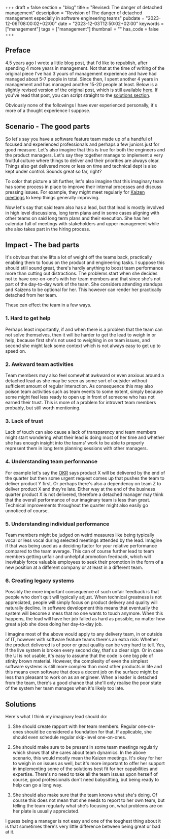 +++
draft = false
section = "blog"
title = "Revised: The danger of detached management"
description = "Revision of The danger of detached management especially in software engineering teams"
pubdate = "2023-12-06T08:00:02+02:00"
date = "2023-12-03T12:50:02+02:00"
keywords = ["management"]
tags = ["management"]
thumbnail = ""
has_code = false
+++

## Preface

4.5 years ago I wrote a little blog post, that I'd like to republish, after spending 4 more years in management. Not that at the time of writing of the original piece I've had 3 yours of management experience and have had managed about 5-7 people in total. Since then, I spent another 4 years in management and has managed another 15-20 people at least. Below is a slightly revised version of the original post, which is still available [here](https://peteraba.com/blog/the-danger-of-detached-management/). If you've read that post, you can script straight to the [solutions section](#solutions).

Obviously none of the followings I have ever experienced personally, it's more of a thought experience I suppose.

## Scenario - The good parts

So let's say you have a software feature team made up of a handful of focused and experienced professionals and perhaps a few juniors just for good measure. Let's also imagine that this is true for both the engineers and the product managers. Let's say they together manage to implement a very fruitful culture where things to deliver and their priorities are always clear. Things also get delivered more or less on time and technical dept is also kept under control. Sounds great so far, right?

To color that picture a bit further, let's also imagine that this imaginary team has some process in place to improve their internal processes and discuss pressing issues. For example, they might meet regularly for [Kaizen meetings](https://www.wikiwand.com/en/Kaizen) to keep things generally improving.

Now let's say that said team also has a lead, but that lead is mostly involved in high level discussions, long term plans and in some cases aligning with other teams on said long term plans and their execution. She has her calendar full of meetings with stakeholders and upper management while she also takes part in the hiring process.

## Impact - The bad parts

It's obvious that she lifts a lot of weight off the teams back, practically enabling them to focus on the product and engineering tasks. I suppose this should still sound great, there's hardly anything to boost team performance more than cutting out distractions. The problems start when she decides not to have one-on-one's with her team members and that since she's not part of the day-to-day work of the team. She considers attending standups and Kaizens to be optional for her. This however can render her practically detached from her team.

These can effect the team in a few ways.

### 1. Hard to get help

Perhaps least importantly, if and when there is a problem that the team can not solve themselves, then it will be harder to get the lead to weigh in or help, because first she's not used to weighing in on team issues, and second she might lack some context which is not always easy to get up to speed on.

### 2. Awkward team activities

Team members may also feel somewhat awkward or even anxious around a detached lead as she may be seen as some sort of outsider without sufficient amount of regular interaction. As consequence this may also poison team activities such as team events to some extent, simply because some might feel less ready to open up in front of someone who has not earned their trust. This is more of a problem for introvert team members probably, but still worth mentioning.

### 3. Lack of trust

Lack of touch can also cause a lack of transparency and team members might start wondering what their lead is doing most of her time and whether she has enough insight into the teams' work to be able to properly represent them in long term planning sessions with other managers.

### 4. Understanding team performance

For example let's say the [OKR](https://www.wikiwand.com/en/OKR) says product X will be delivered by the end of the quarter but then some urgent request comes up that pushes the team to deliver product Y first. Or perhaps there's also a dependency on team Z to deliver product X and they're late. Either way at the end of the business quarter product X is not delivered, therefore a detached manager may think that the overall performance of our imaginary team is less than great. Technical improvements throughout the quarter might also easily go unnoticed of course.

### 5. Understanding individual performance

Team members might be judged on weird measures like being typically vocal or less vocal during selected meetings attended by the lead. Imagine if that was being used as a deciding factor for your relative performance compared to the team average. This can of course further lead to team members getting unfair and unhelpful promotion feedback, which will inevitably force valuable employees to seek their promotion in the form of a new position at a different company or at least in a different team.

### 6. Creating legacy systems

Possibly the more important consequence of such unfair feedback is that people who don't quit will typically adjust. When technical greatness is not appreciated, people will simply focus on product delivery and quality will naturally decline. In software development this means that eventually the system will become a mess that no one wants to touch anymore. When this happens, the lead will have her job failed as hard as possible, no matter how great a job she does doing her day-to-day job.

I imagine most of the above would apply to any delivery team, in or outside of IT, however with software feature teams there's an extra risk: Whether the product delivered is of poor or great quality can be very hard to tell. Yes, if the live system is broken every second day, that's a clear sign. Or in case the UI is not usable, it's easy to assume that the code is one big pile of stinky brown material. However, the complexity of even the simplest software systems is still more complex than most other products in life and this means even software that does a decent job on the surface might be less than pleasant to work on as an engineer. When a leader is detached from the team, there's a good chance that she'll only realise the poor state of the system her team manages when it's likely too late.

## Solutions

Here's what I think my imaginary lead should do:

1. She should create rapport with her team members. Regular one-on-ones should be considered a foundation for that. If applicable, she should even schedule regular skip-level one-on-ones.

2. She should make sure to be present in some team meetings regularly which shows that she cares about team dynamics. In the above scenario, this would mostly mean the Kaizen meetings. It's okay for her to weigh in on issues as well, but it's more important to offer her support in implementing some of the solutions best fit for her capabilities and expertise. There's no need to take all the team issues upon herself of course, good professionals don't need babysitting, but being ready to help can go a long way.

3. She should also make sure that the team knows what she's doing. Of course this does not mean that she needs to report to her own team, but telling the team regularly what she's focusing on, what problems are on her plate is usually appreciated.

I guess being a manager is not easy and one of the toughest thing about it is that sometimes there's very little difference between being great or bad at it.

